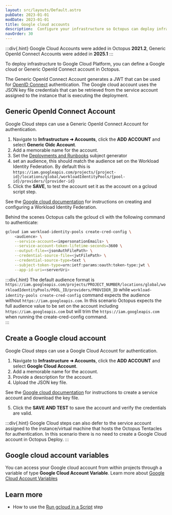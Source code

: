 ```yaml
---
layout: src/layouts/Default.astro
pubDate: 2023-01-01
modDate: 2023-01-01
title: Google cloud accounts
description:  Configure your infrastructure so Octopus can deploy infrastructure to GCP and run scripts against the gcloud CLI.
navOrder: 30
---
```


:::div{.hint}
Google Cloud Accounts were added in Octopus **2021.2**, Generic OpenId Connect Accounts were added in **2025.1**
:::

To deploy infrastructure to Google Cloud Platform, you can define a Google cloud or Generic OpenId Connect account in Octopus.

The Generic OpenId Connect Account generates a JWT that can be used for [OpenID Connect](/docs/infrastructure/accounts/openid-connect) authentication. The Google cloud account uses the JSON key file credentials that can be retrieved from the service account assigned to the instance that is executing the deployment.

## Generic OpenId Connect Account
Google Cloud steps can use a Generic OpenId Connect Account for authentication.

1. Navigate to **Infrastructure ➜ Accounts**, click the **ADD ACCOUNT** and select **Generic Oidc Account**.
1. Add a memorable name for the account.
1. Set the [Deployments and Runbooks](/docs/infrastructure/accounts/openid-connect#subject-key-parts) subject generator
1. set an audience, this should match the audience set on the Workload Identity Federation. By default this is `https://iam.googleapis.com/projects/{project-id}/locations/global/workloadIdentityPools/{pool-id}/providers/{provider-id}`
1. Click the **SAVE**, to test the account set it as the account on a gcloud script step.

See the [Google cloud documentation](https://cloud.google.com/iam/docs/workload-identity-federation-with-other-providers) for instructions on creating and configuring a Workload Identity Federation.

Behind the scenes Octopus calls the gcloud cli with the following command to authenticate:

```bash
gcloud iam workload-identity-pools create-cred-config \
    <audience> \
    --service-account=<impersonationEmails> \
    --service-account-token-lifetime-seconds=3600 \
    --output-file=<jsonAuthFilePath> \
    --credential-source-file=<jwtFilePath> \
    --credential-source-type=text \
    --subject-token-type=urn:ietf:params:oauth:token-type:jwt \
    --app-id-uri=<serverUri>
```


:::div{.hint}
The default audience format is `https://iam.googleapis.com/projects/PROJECT_NUMBER/locations/global/workloadIdentityPools/POOL_ID/providers/PROVIDER_ID` while `workload-identity-pools create-cred-config` command expects the audience without `https://iam.googleapis.com`. In this scenario Octopus expects the full audience value to be set on the account including `https://iam.googleapis.com` but will trim the `https://iam.googleapis.com` when running the create-cred-config command.  
:::

## Create a Google cloud account

Google Cloud steps can use a Google Cloud Account for authentication.

1. Navigate to **Infrastructure ➜ Accounts**, click the **ADD ACCOUNT** and select **Google Cloud Account**.
1. Add a memorable name for the account.
1. Provide a description for the account.
1. Upload the JSON key file.

See the [Google cloud documentation](https://cloud.google.com/iam/docs/creating-managing-service-account-keys) for instructions to create a service account and download the key file.

5. Click the **SAVE AND TEST** to save the account and verify the credentials are valid.

:::div{.hint}
Google Cloud steps can also defer to the service account assigned to the instance/virtual machine that hosts the Octopus Tentacles for authentication. In this scenario there is no need to create a Google Cloud account in Octopus Deploy.
:::

## Google cloud account variables

You can access your Google cloud account from within projects through a variable of type **Google Cloud Account Variable**. Learn more about [Google Cloud Account Variables](/docs/projects/variables/google-cloud-account-variables)

## Learn more

- How to use the [Run gcloud in a Script](/docs/deployments/google-cloud/run-gcloud-script) step